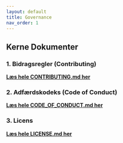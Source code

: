 ```yaml
---
layout: default
title: Governance
nav_order: 1
---
```


## Kerne Dokumenter

### 1. Bidragsregler (Contributing)
[**Læs hele CONTRIBUTING.md her**](CONTRIBUTING.md)

### 2. Adfærdskodeks (Code of Conduct)
[**Læs hele CODE_OF_CONDUCT.md her**](CODE_OF_CONDUCT.md)

### 3. Licens
[**Læs hele LICENSE.md her**](LICENSE.md) 
